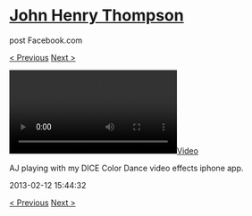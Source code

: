 # [John Henry Thompson](../README.md)
post Facebook.com

[< Previous](2013-02-17-1.md) [Next >](2013-01-27-1.md)

[![](../media/2013-02-12/IMG_1542-AJ-playing-with-my-DICE-Color-Dance-video-effects-iphon.mp4)](../README.md)

AJ playing with my DICE Color Dance video effects iphone app.

2013-02-12 15:44:32

[< Previous](2013-02-17-1.md) [Next >](2013-01-27-1.md)